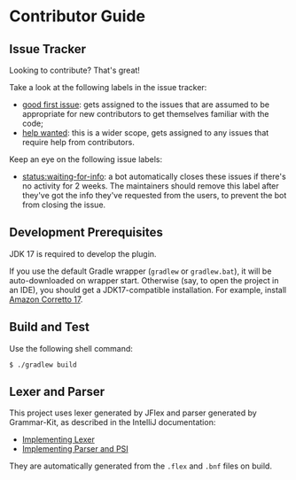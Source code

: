 Contributor Guide
=================

Issue Tracker
-------------
Looking to contribute? That's great!

Take a look at the following labels in the issue tracker:
- [good first issue][issues.good-first-issue]: gets assigned to the issues that are assumed to be appropriate for new contributors to get themselves familiar with the code;
- [help wanted][issues.help-wanted]: this is a wider scope, gets assigned to any issues that require help from contributors.

Keep an eye on the following issue labels:
- [status:waiting-for-info][issues.waiting-for-info]: a bot automatically closes these issues if there's no activity for 2 weeks. The maintainers should remove this label after they've got the info they've requested from the users, to prevent the bot from closing the issue.

Development Prerequisites
-------------------------
JDK 17 is required to develop the plugin.

If you use the default Gradle wrapper (`gradlew` or `gradlew.bat`), it will be auto-downloaded on wrapper start. Otherwise (say, to open the project in an IDE), you should get a JDK17-compatible installation. For example, install [Amazon Corretto 17][downloads.corretto].

Build and Test
--------------
Use the following shell command:
```
$ ./gradlew build
```

Lexer and Parser
----------------
This project uses lexer generated by JFlex and parser generated by Grammar-Kit, as described in the IntelliJ documentation:
- [Implementing Lexer][docs.lexer]
- [Implementing Parser and PSI][docs.parser]

They are automatically generated from the `.flex` and `.bnf` files on build.

[docs.lexer]: https://plugins.jetbrains.com/docs/intellij/implementing-lexer.html
[docs.parser]: https://plugins.jetbrains.com/docs/intellij/implementing-parser-and-psi.html
[downloads.corretto]: https://docs.aws.amazon.com/corretto/latest/corretto-17-ug/downloads-list.html
[issues.good-first-issue]: https://github.com/ant-druha/intellij-powershell/issues?q=is%3Aissue+is%3Aopen+label%3A%22good+first+issue%22
[issues.help-wanted]: https://github.com/ant-druha/intellij-powershell/issues?q=is%3Aissue+is%3Aopen+label%3A%22help+wanted%22
[issues.waiting-for-info]: https://github.com/ant-druha/intellij-powershell/issues?q=is%3Aissue+is%3Aopen+label%3Astatus%3Awaiting-for-info
[plugins.grammar-kit]: https://plugins.jetbrains.com/plugin/6606-grammar-kit
